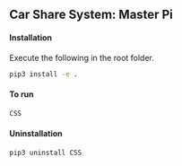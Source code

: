 ## Car Share System: Master Pi

#### Installation

Execute the following in the root folder.

```bash
pip3 install -e .
```

#### To run

```bash
CSS
```

#### Uninstallation

```bash
pip3 uninstall CSS
```


